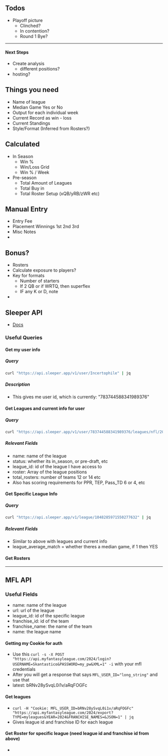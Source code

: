 
## Todos
- Playoff picture
	- Clinched? 
	- In contention?
	- Round 1 Bye?
---
#### Next Steps
- Create analysis
	- different positions?
- hosting? 

## Things you need
- Name of league
- Median Game Yes or No
- Output for each individual week
- Current Record as win - loss
- Current Standings
- Style/Format (Inferred from Rosters?)

## Calculated
- In Season
	- Win %
	- Win/Loss Grid
	- Win % / Week
- Pre-season
	- Total Amount of Leagues
	- Total Buy in
	- Total Roster Setup (xQB/yRB/zWR etc)


## Manual Entry
- Entry Fee
- Placement Winnings 1st 2nd 3rd 
- Misc Notes
- 

## Bonus?
- Rosters
- Calculate exposure to players?
- Key for formats
	- Number of starters
	- If 2 QB or if WRTQ, then superflex
	- IF any K or D, note
- 

## Sleeper API
- [Docs](https://docs.sleeper.com/)
### Useful Queries

#### Get my user info

##### Query
```bash
curl "https://api.sleeper.app/v1/user/Incertophile" | jq 
```

##### Description
- This gives me user id, which is currently: "783744588341989376"

#### Get Leagues and current info for user

##### Query
```bash
curl "https://api.sleeper.app/v1/user/783744588341989376/leagues/nfl/2024" | jq
```

##### Relevant Fields
- name: name of the league
- status: whether its in_season, or pre-draft, etc
- league_id: id of the league I have access to
- roster: Array of the league positions
- total_rosters: number of teams 12 or 14 etc
- Also has scoring requirements for PPR, TEP, Pass_TD 6 or 4, etc

#### Get Specific League Info

##### Query
```bash
curl "https://api.sleeper.app/v1/league/1048285971550277632" | jq
```

##### Relevant Fields
- Similar to above with leagues and current info
- league_average_match = whether theres a median game, if 1 then YES

#### Get Rosters




---

## MFL API
### Useful Fields
- name: name of the league
- url: url of the league
- league_id: id of the specific league
- franchise_id: id of the team
- franchise_name: the name of the team
- name: the league name

#### Getting my Cookie for auth
- Use this `curl -s -X POST "https://api.myfantasyleague.com/2024/login?USERNAME=Skantastico&PASSWORD=my_pw&XML=1" -i` with your mfl credentials
- After you will get a response that says `MFL_USER_ID="long_string"` and use that
- latest: bRNv28ySvqL0i1v/aRqFOGFc

#### Get leagues 
- `curl -H "Cookie: MFL_USER_ID=bRNv28ySvqL0i1v/aRqFOGFc" "https://api.myfantasyleague.com/2024/export?TYPE=myleagues&YEAR=2024&FRANCHISE_NAMES=&JSON=1" | jq`
- Gives league id and franchise ID for each league

#### Get Roster for specific league (need league id and franchise id from above)
- 